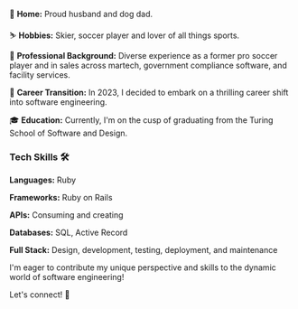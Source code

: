 🏡 **Home:** Proud husband and dog dad.

⛷️ **Hobbies:** Skier, soccer player and lover of all things sports.

💼 **Professional Background:** Diverse experience as a former pro soccer player and in sales across martech, government compliance software, and facility services.

🚀 **Career Transition:** In 2023, I decided to embark on a thrilling career shift into software engineering.

🎓 **Education:** Currently, I'm on the cusp of graduating from the Turing School of Software and Design.

### Tech Skills 🛠️

**Languages:** Ruby

**Frameworks:** Ruby on Rails

**APIs:** Consuming and creating

**Databases:** SQL, Active Record

**Full Stack:** Design, development, testing, deployment, and maintenance

I'm eager to contribute my unique perspective and skills to the dynamic world of software engineering!

Let's connect! 🚀
